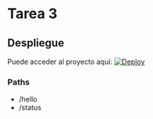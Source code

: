 # Tarea 3

## Despliegue

Puede acceder al proyecto aquí:
[![Deploy](https://www.herokucdn.com/deploy/button.svg)](https://peaceful-river-40394.herokuapp.com/)


### Paths

- /hello
- /status
